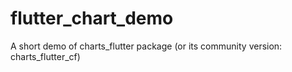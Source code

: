 # flutter_chart_demo
A short demo of charts_flutter package (or its community version: charts_flutter_cf)
